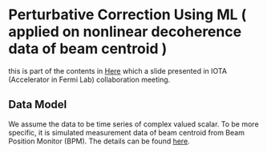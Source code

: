 # Perturbative Correction Using ML ( applied on nonlinear decoherence data of beam centroid )
this is part of the contents in [Here](MLdecoherence1.pdf) which a slide presented in IOTA (Accelerator in Fermi Lab) collaboration meeting.

## Data Model 

We assume the data to be time series of complex valued scalar. To be more specific, it is simulated measurement data of beam centroid from Beam Position Monitor (BPM). The details can be found [here](Decoherence.md).


